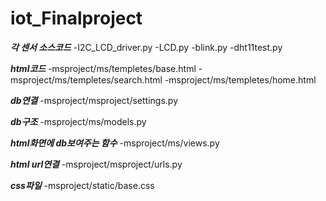 # iot_Finalproject

***각 센서 소스코드***
-I2C_LCD_driver.py
-LCD.py
-blink.py
-dht11test.py

***html코드***
-msproject/ms/templetes/base.html
-msproject/ms/templetes/search.html
-msproject/ms/templetes/home.html

***db연결***
-msproject/msproject/settings.py

***db구조***
-msproject/ms/models.py

***html화면에 db보여주는 함수***
-msproject/ms/views.py

***html url연결***
-msproject/msproject/urls.py

***css파일***
-msproject/static/base.css
